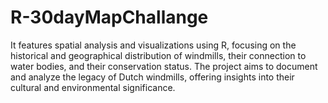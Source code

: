 # R-30dayMapChallange
It features spatial analysis and visualizations using R, focusing on the historical and geographical distribution of windmills, their connection to water bodies, and their conservation status. The project aims to document and analyze the legacy of Dutch windmills, offering insights into their cultural and environmental significance.
